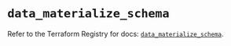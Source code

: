 # `data_materialize_schema`

Refer to the Terraform Registry for docs: [`data_materialize_schema`](https://registry.terraform.io/providers/materializeinc/materialize/0.9.1/docs/data-sources/schema).

